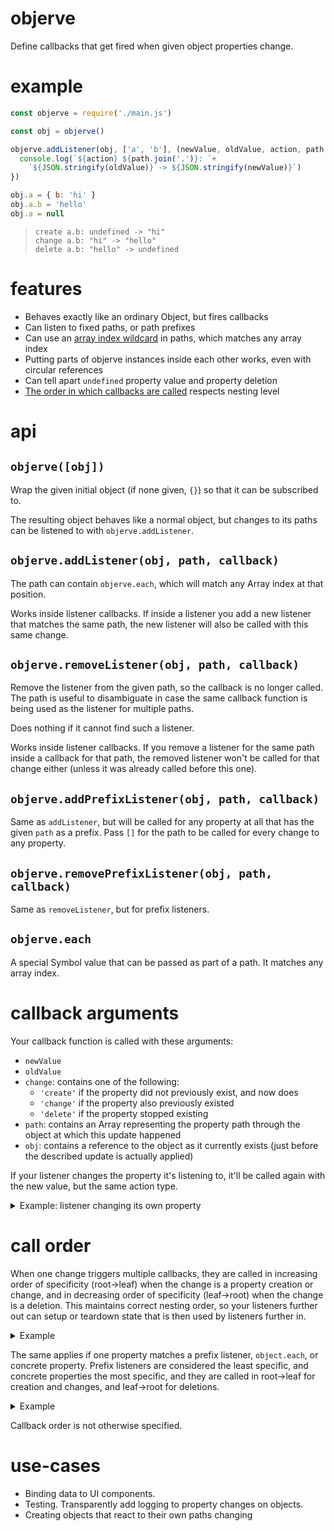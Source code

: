 # objerve

Define callbacks that get fired when given object properties change.

# example

<!-- !test program node -->

<!-- !test in first example -->
```js
const objerve = require('./main.js')

const obj = objerve()

objerve.addListener(obj, ['a', 'b'], (newValue, oldValue, action, path, obj) => {
  console.log(`${action} ${path.join('.')}: `+
    `${JSON.stringify(oldValue)} -> ${JSON.stringify(newValue)}`)
})

obj.a = { b: 'hi' }
obj.a.b = 'hello'
obj.a = null
```

<!-- !test out first example -->

> ```
> create a.b: undefined -> "hi"
> change a.b: "hi" -> "hello"
> delete a.b: "hello" -> undefined
> ```

# features

 - Behaves exactly like an ordinary Object, but fires callbacks
 - Can listen to fixed paths, or path prefixes
 - Can use an [array index wildcard](#objerveeach) in paths, which matches any
   array index
 - Putting parts of objerve instances inside each other works, even with
   circular references
 - Can tell apart `undefined` property value and property deletion
 - [The order in which callbacks are called](#call-order) respects nesting
   level

# api

## `objerve([obj])`

Wrap the given initial object (if none given, `{}`) so that it can be
subscribed to.

The resulting object behaves like a normal object, but changes to its paths can
be listened to with `objerve.addListener`.

## `objerve.addListener(obj, path, callback)`

The path can contain `objerve.each`, which will match any Array index at that
position.

Works inside listener callbacks.  If inside a listener you add a new listener
that matches the same path, the new listener will also be called with this same
change.

## `objerve.removeListener(obj, path, callback)`

Remove the listener from the given path, so the callback is no longer called.
The path is useful to disambiguate in case the same callback function is being
used as the listener for multiple paths.

Does nothing if it cannot find such a listener.

Works inside listener callbacks.  If you remove a listener for the same path
inside a callback for that path, the removed listener won't be called for that
change either (unless it was already called before this one).

## `objerve.addPrefixListener(obj, path, callback)`

Same as `addListener`, but will be called for any property at all that has the
given `path` as a prefix.  Pass `[]` for the path to be called for every change
to any property.

## `objerve.removePrefixListener(obj, path, callback)`

Same as `removeListener`, but for prefix listeners.

## `objerve.each`

A special Symbol value that can be passed as part of a path.  It matches any
array index.

# callback arguments

Your callback function is called with these arguments:

 - `newValue`
 - `oldValue`
 - `change`: contains one of the following:
   - `'create'` if the property did not previously exist, and now does
   - `'change'` if the property also previously existed
   - `'delete'` if the property stopped existing
 - `path`: contains an Array representing the property path through the object
   at which this update happened
 - `obj`: contains a reference to the object as it currently exists (just
   before the described update is actually applied)

If your listener changes the property it's listening to, it'll be called again
with the new value, but the same action type.

<details><summary>Example: listener changing its own property</summary>

<!-- !test in re-call -->
```js
const objerve = require('./main.js')
const obj = objerve()

const callback = (val, previousVal, action) => {
  console.log(`[${action}] ${previousVal} -> ${val}`)
  if (val > 0) {
    obj.a = val - 1
  }
}

objerve.addListener(obj, ['a'], callback)
obj.a = 3
console.log(obj.a)
obj.a = 2
console.log(obj.a)
```

<!-- !test out re-call -->

> ```
> [create] undefined -> 3
> [create] undefined -> 2
> [create] undefined -> 1
> [create] undefined -> 0
> 0
> [change] 0 -> 2
> [change] 0 -> 1
> [change] 0 -> 0
> 0
> ```
</details>

# call order

When one change triggers multiple callbacks, they are called in increasing
order of specificity (root→leaf) when the change is a property creation or
change, and in decreasing order of specificity (leaf→root) when the change is a
deletion.  This maintains correct nesting order, so your listeners further out
can setup or teardown state that is then used by listeners further in.

<details><summary>Example</summary>

<!-- !test in call order -->
```js
const objerve = require('./main.js')
const obj = objerve()

const callback = (name) => {
  return (val, previousVal, action) => {
    console.log(`${action} ${name}`)
  }
}

objerve.addListener(obj, ['a'], callback('a'))
objerve.addListener(obj, ['a', 'b'], callback('a.b'))

obj.a = { b: 'hi' }
delete obj.a
```

<!-- !test out call order -->

> ```
> create a
> create a.b
> delete a.b
> delete a
> ```
</details>

The same applies if one property matches a prefix listener, `object.each`, or
concrete property.  Prefix listeners are considered the least specific, and
concrete properties the most specific, and they are called in root→leaf for
creation and changes, and leaf→root for deletions.

<details><summary>Example</summary>

<!-- !test in tree each call order -->
```js
const objerve = require('./main.js')
const obj = objerve([])

const callback = (name) => {
  return (val, previousVal, action) => {
    console.log(`${action} ${name}`)
  }
}

objerve.addListener(obj, [0], callback('index'))
objerve.addListener(obj, [objerve.each], callback('each'))
objerve.addPrefixListener(obj, [], callback('prefix'))

obj[0] = true
delete obj[0]
```
<!-- !test out tree each call order -->

> ```
> create prefix
> create each
> create index
> delete index
> delete each
> delete prefix
> ```
</details>

Callback order is not otherwise specified.

# use-cases

 - Binding data to UI components.
 - Testing.  Transparently add logging to property changes on objects.
 - Creating objects that react to their own paths changing

